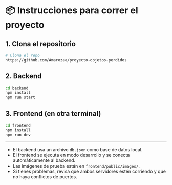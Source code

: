 # 📦 Instrucciones para correr el proyecto

## 1. Clona el repositorio

```bash
# Clona el repo
https://github.com/Amarozaa/proyecto-objetos-perdidos
```

## 2. Backend

```bash
cd backend
npm install
npm run start
```

## 3. Frontend (en otra terminal)

```bash
cd frontend
npm install
npm run dev
```

---

- El backend usa un archivo `db.json` como base de datos local.
- El frontend se ejecuta en modo desarrollo y se conecta automáticamente al backend.
- Las imágenes de prueba están en `frontend/public/images/`.
- Si tienes problemas, revisa que ambos servidores estén corriendo y que no haya conflictos de puertos.
